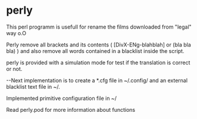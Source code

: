 perly
=====

This perl programm is usefull for rename the films downloaded from "legal" way o.O

Perly remove all brackets and its contents ( [DivX-ENg-blahblah] or (bla bla bla) ) and also remove all words contained in a blacklist inside the script.

perly is provided with a simulation mode for test if the translation is correct or not.

--Next implementation is to create a *.cfg file in ~/.config/ and an external blacklist text file in ~/.

Implemented primitive configuration file in ~/

Read perly.pod for more information about functions

